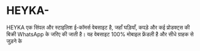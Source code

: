 # HEYKA-
HEYKA एक सिंपल और स्टाइलिश ई-कॉमर्स वेबसाइट है, जहाँ घड़ियाँ, कपड़े और कई प्रोडक्ट्स की बिक्री WhatsApp के जरिए की जाती है। यह वेबसाइट 100% मोबाइल फ्रेंडली है और सीधे ग्राहक से जुड़ने के
